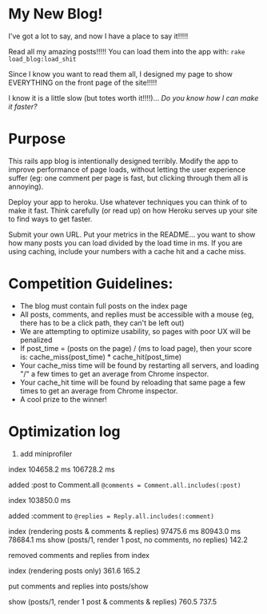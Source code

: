 # My New Blog!

I've got a lot to say, and now I have a place to say it!!!!!

Read all my amazing posts!!!!! You can load them into the app with: `rake load_blog:load_shit`

Since I know you want to read them all, I designed my page to show EVERYTHING on the front page of the site!!!!!

I know it is a little slow (but totes worth it!!!!)... _Do you know how I can make it faster?_


Purpose
=======

This rails app blog is intentionally designed terribly.  Modify the
app to improve performance of page loads, without letting the user
experience suffer (eg: one comment per page is fast, but clicking
through them all is annoying).

Deploy your app to heroku. Use whatever techniques you can think of
to make it fast. Think carefully (or read up) on how Heroku serves
up your site to find ways to get faster.

Submit your own URL. Put your metrics in the README... you want to
show how many posts you can load divided by the load time in ms. If
you are using caching, include your numbers with a cache hit and a
cache miss.

Competition Guidelines:
=======

* The blog must contain full posts on the index page
* All posts, comments, and replies must be accessible with a mouse
(eg, there has to be a click path, they can't be left out)
* We are attempting to optimize usability, so pages with poor UX
will be penalized
* If post_time = (posts on the page) / (ms to load page), then your
score is: cache_miss(post_time) * cache_hit(post_time)
* Your cache_miss time will be found by restarting all servers, and
loading "/" a few times to get an average from Chrome inspector.
* Your cache_hit time will be found by reloading that same page a
few times to get an average from Chrome inspector.
* A cool prize to the winner!

Optimization log
=======
1. add miniprofiler

index
  104658.2 ms
  106728.2 ms

added :post to Comment.all
  ```@comments = Comment.all.includes(:post)```

index
  103850.0 ms

added :comment to
  ```@replies = Reply.all.includes(:comment)```

index (rendering posts & comments & replies)
  97475.6 ms
  80943.0 ms
  78684.1 ms
show (posts/1, render 1 post, no comments, no replies)
  142.2

removed comments and replies from index

index (rendering posts only)
  361.6
  165.2

put comments and replies into posts/show

show (posts/1, render 1 post & comments & replies)
  760.5
  737.5


